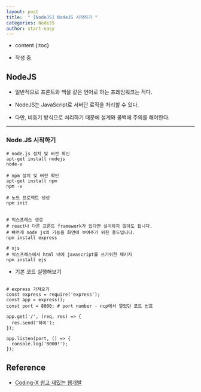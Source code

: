 ```yaml
---
layout: post
title:  " [NodeJS] NodeJS 시작하기 "
categories: NodeJS
author: start-easy
---
```

* content
{:toc}

* 작성 중

## NodeJS

* 일반적으로 프론트와 백을 같은 언어로 하는 프레임워크는 적다.

* NodeJS는 JavaScript로 서버단 로직을 처리할 수 있다.

* 다만, 비동기 방식으로 처리하기 때문에 설계와 콜백에 주의를 해야한다.


---


### Node.JS 시작하기


``` shell
# node.js 설치 및 버전 확인
apt-get install nodejs
node-v

# npm 설치 및 버전 확인
apt-get install npm
npm -v

# 노드 프로젝트 생성
npm init


# 익스프레스 생성
# react나 다른 프론트 framework가 있다면 설치하지 않아도 됩니다.
# 빠르게 node js의 기능을 화면에 보여주기 위한 용도입니다.
npm install express

# njs
# 익스프레스에서 html 내에 javascript를 쓰기위한 패키지
npm install ejs

```

* 기본 코드 실행해보기


``` shell

# express 가져오기
const express = require('express');
const app = express();
const port = 8000; # port number - ncp에서 열었던 포트 번호 

app.get('/', (req, res) => {
  res.send('하이');
});

app.listen(port, () => {
  console.log('8000!');
});

```
## Reference

* [Coding-X 쉽고 재밌는 웹개발](https://coding-x.com/class/10046/%EC%89%BD%EA%B3%A0-%EC%9E%AC%EB%B0%8C%EB%8A%94-%EC%9B%B9%EA%B0%9C%EB%B0%9C4-node-js)
